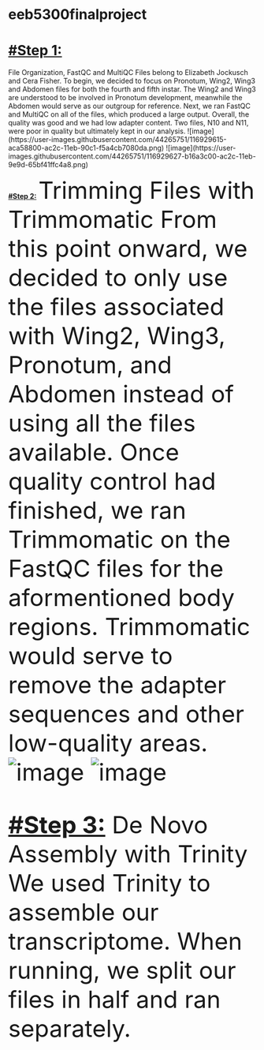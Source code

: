 # eeb5300finalproject

<h1><b><u>#Step 1:</b></u></h1> File Organization, FastQC and MultiQC
Files belong to Elizabeth Jockusch and Cera Fisher. To begin, we decided to focus on Pronotum, Wing2, Wing3 and Abdomen files for both the fourth and fifth instar. The Wing2 and Wing3 are understood to be involved in Pronotum development, meanwhile the Abdomen would serve as our outgroup for reference. Next, we ran FastQC and MultiQC on all of the files, which produced a large output. Overall, the quality was good and we had low adapter content. Two files, N10 and N11, were poor in quality but ultimately kept in our analysis.
![image](https://user-images.githubusercontent.com/44265751/116929615-aca58800-ac2c-11eb-90c1-f5a4cb7080da.png)
![image](https://user-images.githubusercontent.com/44265751/116929627-b16a3c00-ac2c-11eb-9e9d-65bf41ffc4a8.png)


<b><u>#Step 2:</b></u> <font size= "22">Trimming Files with Trimmomatic
From this point onward, we decided to only use the files associated with Wing2, Wing3, Pronotum, and Abdomen instead of using all the files available. Once quality control had finished, we ran Trimmomatic on the FastQC files for the aformentioned body regions. Trimmomatic would serve to remove the adapter sequences and other low-quality areas. 
![image](https://user-images.githubusercontent.com/44265751/116928382-fbeab900-ac2a-11eb-8dd7-58ae36c96b23.png)
![image](https://user-images.githubusercontent.com/44265751/116928419-0b6a0200-ac2b-11eb-8d1a-e961253c2946.png)

<b><u>#Step 3:</b></u> De Novo Assembly with Trinity 
We used Trinity to assemble our transcriptome. When running, we split our files in half and ran separately. 



